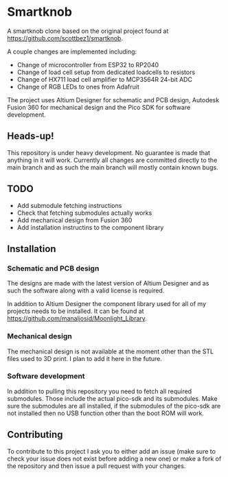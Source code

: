 # Smartknob
A smartknob clone based on the original project found at https://github.com/scottbez1/smartknob.

A couple changes are implemented including:
- Change of microcontroller from ESP32 to RP2040
- Change of load cell setup from dedicated loadcells to resistors
- Change of HX711 load cell amplifier to MCP3564R 24-bit ADC
- Change of RGB LEDs to ones from Adafruit

The project uses Altium Designer for schematic and PCB design, Autodesk Fusion 360 for mechanical design and the Pico SDK for software development.

## Heads-up!
This repository is under heavy development. No guarantee is made that anything in it will work. Currently all changes are committed directly to the main branch and as such the main branch will mostly contain known bugs.

## TODO
- Add submodule fetching instructions
- Check that fetching submodules actually works
- Add mechanical design from Fusion 360
- Add installation instructins to the component library

## Installation
### Schematic and PCB design
The designs are made with the latest version of Altium Designer and as such the software along with a valid license is required.

In addition to Altium Designer the component library used for all of my projects needs to be installed. It can be found at https://github.com/manaljosid/Moonlight_Library.

### Mechanical design
The mechanical design is not available at the moment other than the STL files used to 3D print. I plan to add it here in the future.

### Software development
In addition to pulling this repository you need to fetch all required submodules. Those include the actual pico-sdk and its submodules. Make sure the submodules are all installed, if the submodules of the pico-sdk are not installed then no USB function other than the boot ROM will work.

## Contributing
To contribute to this project I ask you to either add an issue (make sure to check your issue does not exist before adding a new one) or make a fork of the repository and then issue a pull request with your changes.